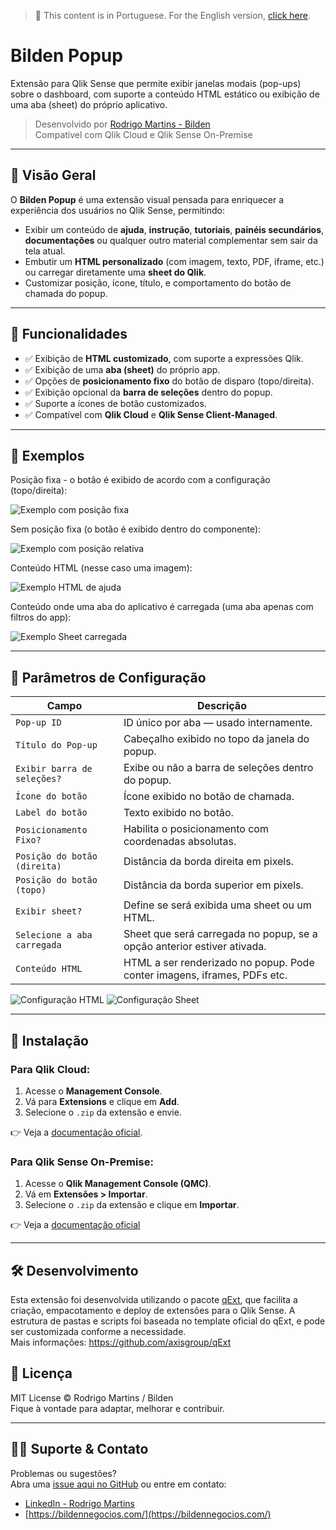 > 📄 This content is in Portuguese. For the English version, [click here](./README.en.md).

# Bilden Popup

Extensão para Qlik Sense que permite exibir janelas modais (pop-ups) sobre o dashboard, com suporte a conteúdo HTML estático ou exibição de uma aba (sheet) do próprio aplicativo.

> Desenvolvido por [Rodrigo Martins - Bilden](https://bildennegocios.com/)  
> Compatível com Qlik Cloud e Qlik Sense On-Premise

---

## 📌 Visão Geral

O **Bilden Popup** é uma extensão visual pensada para enriquecer a experiência dos usuários no Qlik Sense, permitindo:

- Exibir um conteúdo de **ajuda**, **instrução**, **tutoriais**, **painéis secundários**, **documentações** ou qualquer outro material complementar sem sair da tela atual.
- Embutir um **HTML personalizado** (com imagem, texto, PDF, iframe, etc.) ou carregar diretamente uma **sheet do Qlik**.
- Customizar posição, ícone, título, e comportamento do botão de chamada do popup.

---

## 🚀 Funcionalidades

- ✅ Exibição de **HTML customizado**, com suporte a expressões Qlik.
- ✅ Exibição de uma **aba (sheet)** do próprio app.
- ✅ Opções de **posicionamento fixo** do botão de disparo (topo/direita).
- ✅ Exibição opcional da **barra de seleções** dentro do popup.
- ✅ Suporte a ícones de botão customizados.
- ✅ Compatível com **Qlik Cloud** e **Qlik Sense Client-Managed**.

---

## 🔎 Exemplos

Posição fixa - o botão é exibido de acordo com a configuração (topo/direita):

![Exemplo com posição fixa](img/demoPosicaoFixa.png)

Sem posição fixa (o botão é exibido dentro do componente):

![Exemplo com posição relativa](img/demoPosicaoVariavel.png)

Conteúdo HTML (nesse caso uma imagem):

![Exemplo HTML de ajuda](img/demoHTML.png)

Conteúdo onde uma aba do aplicativo é carregada (uma aba apenas com filtros do app):

![Exemplo Sheet carregada](img/demoSheet.png)

---

## 🔧 Parâmetros de Configuração

| Campo                      | Descrição                                                                 |
|---------------------------|---------------------------------------------------------------------------|
| `Pop-up ID`               | ID único por aba — usado internamente.                                    |
| `Título do Pop-up`        | Cabeçalho exibido no topo da janela do popup.                             |
| `Exibir barra de seleções?` | Exibe ou não a barra de seleções dentro do popup.                         |
| `Ícone do botão`          | Ícone exibido no botão de chamada.                                        |
| `Label do botão`          | Texto exibido no botão.                                                   |
| `Posicionamento Fixo?`    | Habilita o posicionamento com coordenadas absolutas.                      |
| `Posição do botão (direita)` | Distância da borda direita em pixels.                                   |
| `Posição do botão (topo)` | Distância da borda superior em pixels.                                    |
| `Exibir sheet?`           | Define se será exibida uma sheet ou um HTML.                              |
| `Selecione a aba carregada` | Sheet que será carregada no popup, se a opção anterior estiver ativada. |
| `Conteúdo HTML`           | HTML a ser renderizado no popup. Pode conter imagens, iframes, PDFs etc. |

![Configuração HTML](img/configHTML.png)
![Configuração Sheet](img/configSheet.png)

---

## 📂 Instalação

### Para Qlik Cloud:
1. Acesse o **Management Console**.
2. Vá para **Extensions** e clique em **Add**.
3. Selecione o `.zip` da extensão e envie.

👉 Veja a [documentação oficial](https://help.qlik.com/pt-BR/cloud-services/Subsystems/Hub/Content/Sense_Hub/Admin/mc-extensions.htm).

### Para Qlik Sense On-Premise:
1. Acesse o **Qlik Management Console (QMC)**.
2. Vá em **Extensões > Importar**.
3. Selecione o `.zip` da extensão e clique em **Importar**.

👉 Veja a [documentação oficial](https://help.qlik.com/en-US/sense-admin/May2025/Subsystems/DeployAdministerQSE/Content/Sense_DeployAdminister/QSEoW/Administer_QSEoW/Managing_QSEoW/import-extensions.htm)

---



## 🛠 Desenvolvimento
Esta extensão foi desenvolvida utilizando o pacote [qExt](https://github.com/axisgroup/qExt), que facilita a criação, empacotamento e deploy de extensões para o Qlik Sense. A estrutura de pastas e scripts foi baseada no template oficial do qExt, e pode ser customizada conforme a necessidade.  
Mais informações: https://github.com/axisgroup/qExt


## 📎 Licença

MIT License © Rodrigo Martins / Bilden  
Fique à vontade para adaptar, melhorar e contribuir.

---

## 🙋‍♂️ Suporte & Contato

Problemas ou sugestões?  
Abra uma [issue aqui no GitHub](https://github.com/drigomed/bilden-popup/issues) ou entre em contato:

- [LinkedIn - Rodrigo Martins](https://www.linkedin.com/in/drigomed)
- [https://bildennegocios.com/](https://bildennegocios.com/)
